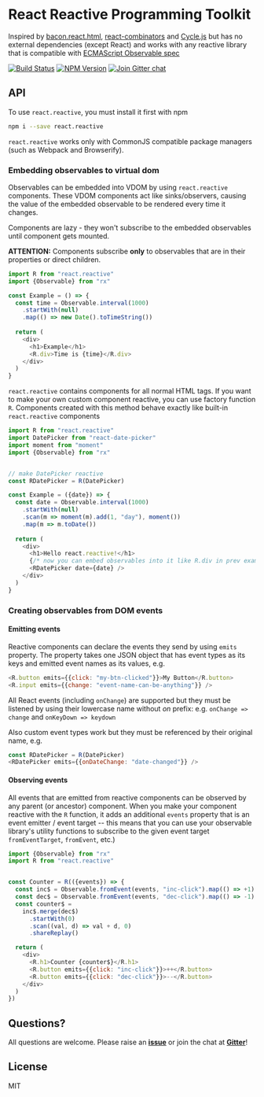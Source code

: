 # React Reactive Programming Toolkit

Inspired by [bacon.react.html](https://github.com/polytypic/bacon.react.html),
[react-combinators](https://github.com/polytypic/bacon.react.html) and
[Cycle.js](http://cycle.js.org/) but has no external dependencies (except React) and works with
any reactive library that is compatible with 
[ECMAScript Observable spec](https://github.com/zenparsing/es-observable)

[![Build Status](https://img.shields.io/travis/milankinen/react-reactive-toolkit.svg?style=flat-square)](https://travis-ci.org/milankinen/react-reactive-toolkit)
[![NPM Version](https://img.shields.io/npm/v/react.reactive.svg?style=flat-square)](https://www.npmjs.com/package/react.reactive)
[![Join Gitter chat](https://img.shields.io/gitter/room/nwjs/nw.js.svg?style=flat-square)](https://gitter.im/milankinen/react-reactive-toolkit)

## API

To use `react.reactive`, you must install it first with npm
```bash
npm i --save react.reactive
```

`react.reactive` works only with CommonJS compatible package managers
(such as Webpack and Browserify).

### Embedding observables to virtual dom

Observables can be embedded into VDOM by using `react.reactive` components.
These VDOM components act like sinks/observers, causing the value of the embedded 
observable to be rendered every time it changes.

Components are lazy - they won't subscribe to the embedded observables until
component gets mounted.

**ATTENTION:** Components subscribe **only** to observables that are in their 
properties or direct children. 

```javascript 
import R from "react.reactive"
import {Observable} from "rx"

const Example = () => {
  const time = Observable.interval(1000)
    .startWith(null)
    .map(() => new Date().toTimeString())
    
  return (
    <div>
      <h1>Example</h1>
      <R.div>Time is {time}</R.div>
    </div>
  )
}
```

`react.reactive` contains components for all normal HTML tags. If you want to
make your own custom component reactive, you can use factory function `R`. Components
created with this method behave exactly like built-in `react.reactive` components

```javascript
import R from "react.reactive"
import DatePicker from "react-date-picker"
import moment from "moment"
import {Observable} from "rx"


// make DatePicker reactive
const RDatePicker = R(DatePicker)

const Example = ({date}) => {
  const date = Observable.interval(1000)
    .startWith(null)
    .scan(m => moment(m).add(1, "day"), moment())
    .map(m => m.toDate())
    
  return (
    <div>
      <h1>Hello react.reactive!</h1>
      {/* now you can embed observables into it like R.div in prev example */}
      <RDatePicker date={date} />
    </div>
  )
}
```

### Creating observables from DOM events

#### Emitting events

Reactive components can declare the events they send by using `emits` property.
The property takes one JSON object that has event types as its keys and emitted
event names as its values, e.g.

```javascript
<R.button emits={{click: "my-btn-clicked"}}>My Button</R.button>
<R.input emits={{change: "event-name-can-be-anything"}} />
```

All React events (including `onChange`) are supported but they must be listened
by using their lowercase name without *on* prefix: e.g. `onChange => change` and
`onKeyDown => keydown`

Also custom event types work but they must be referenced by their original name,
e.g.
```javascript
const RDatePicker = R(DatePicker)
<RDatePicker emits={{onDateChange: "date-changed"}} />
```

#### Observing events

All events that are emitted from reactive components can be observed by any
parent (or ancestor) component. When you make your component reactive with the
`R` function, it adds an additional `events` property that is an event emitter
/ event target -- this means that you can use your observable library's utility
functions to subscribe to the given event target `fromEventTarget`, `fromEvent`, 
etc.)

```javascript
import {Observable} from "rx"
import R from "react.reactive"


const Counter = R(({events}) => {
  const inc$ = Observable.fromEvent(events, "inc-click").map(() => +1)
  const dec$ = Observable.fromEvent(events, "dec-click").map(() => -1)
  const counter$ =
    inc$.merge(dec$)
      .startWith(0)
      .scan((val, d) => val + d, 0)
      .shareReplay()

  return (
    <div>
      <R.h1>Counter {counter$}</R.h1>
      <R.button emits={{click: "inc-click"}}>++</R.button>
      <R.button emits={{click: "dec-click"}}>--</R.button>
    </div>
  )
})

```


## Questions?

All questions are welcome. Please raise an **[issue](https://github.com/milankinen/react-reactive-toolkit)** 
or join the chat at **[Gitter](https://gitter.im/milankinen/react-reactive-toolkit)**!


## License

MIT
